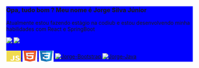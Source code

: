 <div style="background-color: blue">

### Opa, tudo bom ? Meu nome é Jorge Silva Júnior

Atualmente estou fazendo estágio na codiub e estou desenvolvendo minha habilidades com React e SpringBoot 

<div>
  <a href="https://github.com/jorgeskrtjr">
  <img height="180em" src="https://github-readme-stats-sigma-five.vercel.app/api?username=jorgeskrtjr&show_icons=true&theme=onedark&include_all_commits=true&count_private=true"/>
  <img height="180em" src="https://github-readme-stats-sigma-five.vercel.app/api/top-langs/?username=jorgeskrtjr&layout=compact&langs_count=30&theme=onedark"/>
</div>
<div style="display: inline_block"><br>
  <img align="center" alt="Jorge-Js" height="30" width="40" src="https://raw.githubusercontent.com/devicons/devicon/master/icons/javascript/javascript-plain.svg">
  <img align="center" alt="Jorge-HTML" height="30" width="40" src="https://raw.githubusercontent.com/devicons/devicon/master/icons/html5/html5-original.svg">
  <img align="center" alt="Jorge-CSS" height="30" width="40" src="https://raw.githubusercontent.com/devicons/devicon/master/icons/css3/css3-original.svg">
  <img align="center" alt="Jorge-Bootstrap" height="30" src="https://cdn.jsdelivr.net/gh/devicons/devicon/icons/bootstrap/bootstrap-original.svg" />
  <img align="center" alt="Jorge-Java" height="30" width="50" src="https://cdn.jsdelivr.net/gh/devicons/devicon/icons/java/java-original.svg" />
   

</div>
  
  ##
 
